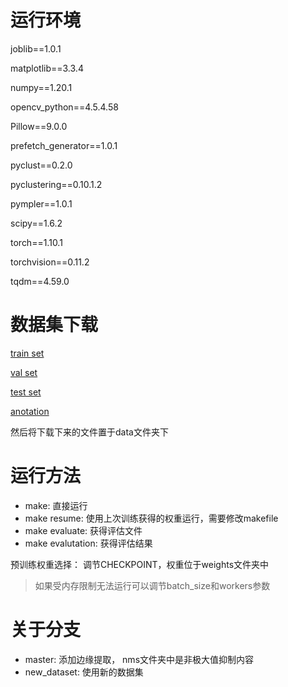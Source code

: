 # 运行环境

joblib==1.0.1

matplotlib==3.3.4

numpy==1.20.1

opencv_python==4.5.4.58

Pillow==9.0.0

prefetch_generator==1.0.1

pyclust==0.2.0

pyclustering==0.10.1.2

pympler==1.0.1

scipy==1.6.2

torch==1.10.1

torchvision==0.11.2

tqdm==4.59.0

# 数据集下载

[train set](https://share.weiyun.com/5WjCBWV)

[val set](https://share.weiyun.com/5ot9Qv1)

[test set](https://share.weiyun.com/5vSUomP)

[anotation](http://shuoyang1213.me/WIDERFACE/support/bbx_annotation/wider_face_split.zip)

然后将下载下来的文件置于data文件夹下

# 运行方法

* make: 直接运行
* make resume: 使用上次训练获得的权重运行，需要修改makefile
* make evaluate: 获得评估文件
* make evalutation: 获得评估结果

预训练权重选择： 调节CHECKPOINT，权重位于weights文件夹中

> 如果受内存限制无法运行可以调节batch_size和workers参数

# 关于分支

* master:  添加边缘提取， nms文件夹中是非极大值抑制内容
* new_dataset: 使用新的数据集

